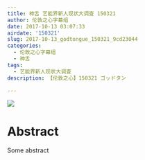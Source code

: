 ```yaml
---
title: 神舌 艺能界新人现状大调查 150321
author: 伦敦之心字幕组
date: 2017-10-13 03:07:33
airdate: '150321'
slug: 2017-10-13_godtongue_150321_9cd23044
categories:
  - 伦敦之心字幕组
  - 神舌
tags:
  - 艺能界新人现状大调查
description: 【伦敦之心】150321 ゴッドタン

---
```

![](/img/gakki.jpg)
# Abstract
Some abstract
